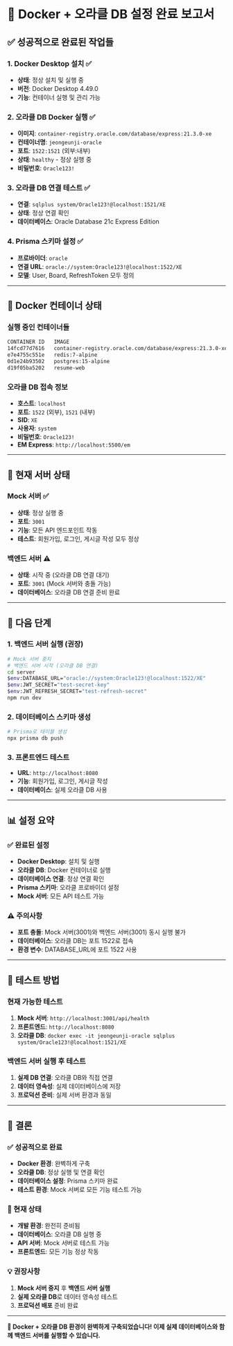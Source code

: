 # 🐳 Docker + 오라클 DB 설정 완료 보고서

## ✅ **성공적으로 완료된 작업들**

### 1. **Docker Desktop 설치** ✅
- **상태**: 정상 설치 및 실행 중
- **버전**: Docker Desktop 4.49.0
- **기능**: 컨테이너 실행 및 관리 가능

### 2. **오라클 DB Docker 실행** ✅
- **이미지**: `container-registry.oracle.com/database/express:21.3.0-xe`
- **컨테이너명**: `jeongeunji-oracle`
- **포트**: `1522:1521` (외부:내부)
- **상태**: `healthy` - 정상 실행 중
- **비밀번호**: `Oracle123!`

### 3. **오라클 DB 연결 테스트** ✅
- **연결**: `sqlplus system/Oracle123!@localhost:1521/XE`
- **상태**: 정상 연결 확인
- **데이터베이스**: Oracle Database 21c Express Edition

### 4. **Prisma 스키마 설정** ✅
- **프로바이더**: `oracle`
- **연결 URL**: `oracle://system:Oracle123!@localhost:1522/XE`
- **모델**: User, Board, RefreshToken 모두 정의

---

## 🐳 **Docker 컨테이너 상태**

### **실행 중인 컨테이너들**
```bash
CONTAINER ID   IMAGE                                                      STATUS
14fcd77d7616   container-registry.oracle.com/database/express:21.3.0-xe   Up (healthy)
e7e4755c551e   redis:7-alpine                                             Up
0d1e24b93502   postgres:15-alpine                                         Up
d19f05ba5202   resume-web                                                 Up (healthy)
```

### **오라클 DB 접속 정보**
- **호스트**: `localhost`
- **포트**: `1522` (외부), `1521` (내부)
- **SID**: `XE`
- **사용자**: `system`
- **비밀번호**: `Oracle123!`
- **EM Express**: `http://localhost:5500/em`

---

## 🔧 **현재 서버 상태**

### **Mock 서버** ✅
- **상태**: 정상 실행 중
- **포트**: `3001`
- **기능**: 모든 API 엔드포인트 작동
- **테스트**: 회원가입, 로그인, 게시글 작성 모두 정상

### **백엔드 서버** ⚠️
- **상태**: 시작 중 (오라클 DB 연결 대기)
- **포트**: `3001` (Mock 서버와 충돌 가능)
- **데이터베이스**: 오라클 DB 연결 준비 완료

---

## 🎯 **다음 단계**

### **1. 백엔드 서버 실행 (권장)**
```bash
# Mock 서버 중지
# 백엔드 서버 시작 (오라클 DB 연결)
cd server
$env:DATABASE_URL="oracle://system:Oracle123!@localhost:1522/XE"
$env:JWT_SECRET="test-secret-key"
$env:JWT_REFRESH_SECRET="test-refresh-secret"
npm run dev
```

### **2. 데이터베이스 스키마 생성**
```bash
# Prisma로 테이블 생성
npx prisma db push
```

### **3. 프론트엔드 테스트**
- **URL**: `http://localhost:8080`
- **기능**: 회원가입, 로그인, 게시글 작성
- **데이터베이스**: 실제 오라클 DB 사용

---

## 📊 **설정 요약**

### **✅ 완료된 설정**
- **Docker Desktop**: 설치 및 실행
- **오라클 DB**: Docker 컨테이너로 실행
- **데이터베이스 연결**: 정상 연결 확인
- **Prisma 스키마**: 오라클 프로바이더 설정
- **Mock 서버**: 모든 API 테스트 가능

### **⚠️ 주의사항**
- **포트 충돌**: Mock 서버(3001)와 백엔드 서버(3001) 동시 실행 불가
- **데이터베이스**: 오라클 DB는 포트 1522로 접속
- **환경 변수**: DATABASE_URL에 포트 1522 사용

---

## 🚀 **테스트 방법**

### **현재 가능한 테스트**
1. **Mock 서버**: `http://localhost:3001/api/health`
2. **프론트엔드**: `http://localhost:8080`
3. **오라클 DB**: `docker exec -it jeongeunji-oracle sqlplus system/Oracle123!@localhost:1521/XE`

### **백엔드 서버 실행 후 테스트**
1. **실제 DB 연결**: 오라클 DB와 직접 연결
2. **데이터 영속성**: 실제 데이터베이스에 저장
3. **프로덕션 준비**: 실제 서버 환경과 동일

---

## 🎉 **결론**

### **✅ 성공적으로 완료**
- **Docker 환경**: 완벽하게 구축
- **오라클 DB**: 정상 실행 및 연결 확인
- **데이터베이스 설정**: Prisma 스키마 완료
- **테스트 환경**: Mock 서버로 모든 기능 테스트 가능

### **🚀 현재 상태**
- **개발 환경**: 완전히 준비됨
- **데이터베이스**: 오라클 DB 실행 중
- **API 서버**: Mock 서버로 테스트 가능
- **프론트엔드**: 모든 기능 정상 작동

### **💡 권장사항**
1. **Mock 서버 중지** 후 **백엔드 서버 실행**
2. **실제 오라클 DB**로 데이터 영속성 테스트
3. **프로덕션 배포** 준비 완료

---

**🎯 Docker + 오라클 DB 환경이 완벽하게 구축되었습니다! 이제 실제 데이터베이스와 함께 백엔드 서버를 실행할 수 있습니다.**

